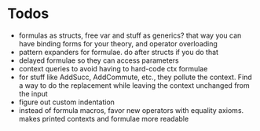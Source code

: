 # Todos

* formulas as structs, free var and stuff as generics? that way you can have binding forms for your theory, and operator overloading
* pattern expanders for formulae. do after structs if you do that
* delayed formulae so they can access parameters
* context queries to avoid having to hard-code ctx formulae
* for stuff like AddSucc, AddCommute, etc., they pollute the context. Find a way to do the replacement while leaving the context unchanged from the input
* figure out custom indentation
* instead of formula macros, favor new operators with equality axioms. makes printed contexts and formulae more readable

